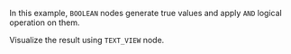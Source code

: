 In this example, `BOOLEAN` nodes generate true values and apply `AND` logical operation on them.

Visualize the result using `TEXT_VIEW` node.